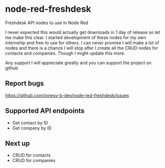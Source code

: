 # node-red-freshdesk
Freshdesk API nodes to use in Node Red

I never expected this would actually get downloads in 1 day of release so let me make this clear.
I started development of these nodes for my own internship and free to use for others.
I can never promise I will make a lot of nodes and there is a chance I will stop after I create all the CRUD nodes for contacts and companies.
Though I might update this more.

Any support I will appreciate greatly and you can support the project on github

## Report bugs
https://github.com/jonesy-b-dev/node-red-freshdesk/issues

## Supported API endpoints
* Get contact by ID
* Get company by ID

## Next up
* CRUD for contacts
* CRUD for companies
